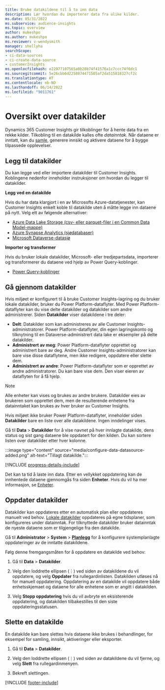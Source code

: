 ```yaml
---
title: Bruke datakildene til å ta inn data
description: Lær hvordan du importerer data fra ulike kilder.
ms.date: 05/31/2022
ms.subservice: audience-insights
ms.topic: overview
author: mukeshpo
ms.author: mukeshpo
ms.reviewer: v-wendysmith
manager: shellyha
searchScope:
- ci-data-sources
- ci-create-data-source
- customerInsights
ms.openlocfilehash: e22977107565a0b28b74f41576a1c7ccc74f6dc1
ms.sourcegitcommit: 5e26cbb6d2258074471505af2da515818327cf2c
ms.translationtype: HT
ms.contentlocale: nb-NO
ms.lasthandoff: 06/14/2022
ms.locfileid: "9011761"
---
```

# <a name="data-sources-overview"></a>Oversikt over datakilder

Dynamics 365 Customer Insights gir tilkoblinger for å hente data fra en rekke kilder. Tilkobling til en datakilde kalles ofte *datainntak*. Når dataene er inntatt, kan du [samle](data-unification.md), generere innsikt og aktivere dataene for å bygge tilpassede opplevelser.

## <a name="add-data-sources"></a>Legg til datakilder

Du kan legge ved eller importere datakilder til Customer Insights. Koblingene nedenfor inneholder instruksjoner om hvordan du legger til datakilder.

**Legg ved en datakilde**

Hvis du har data klargjort i en av Microsofts Azure-datatjenester, kan Customer Insights enkelt koble til datakilde uten å måtte legge inn dataene på nytt. Velg ett av følgende alternativer:
- [Azure Data Lake Storage (csv- eller parquet-filer i en Common Data Model-mappe)](connect-common-data-model.md)
- [Azure Synapse Analytics (sjødatabaser)](connect-synapse.md)
- [Microsoft Dataverse-datasjø](connect-dataverse-managed-lake.md)

**Importer og transformer**

Hvis du bruker lokale datakilder, Microsoft- eller tredjepartsdata, importerer og transformerer du dataene ved hjelp av Power Query-koblinger.
- [Power Query-koblinger](connect-power-query.md)

## <a name="review-data-sources"></a>Gå gjennom datakilder

Hvis miljøet er konfigurert til å bruke Customer Insights-lagring og du bruker lokale datakilder, bruker du Power Platform-dataflyter. Med Power Platform-dataflyter kan du vise delte datakilder og datakilder som andre administrerer. Siden **Datakilder** viser datakildene i tre deler:
- **Delt**: Datakilder som kan administreres av alle Customer Insights-administratorer. Power Platform-dataflyter, din egen lagringskonto og tilknytning til en Dataverse-administrert data lake er eksempler på delte datakilder.
- **Administrert av meg**: Power Platform-dataflyter opprettet og administrert bare av deg. Andre Customer Insights-administratorer kan bare vise disse dataflytene, men ikke redigere, oppdatere eller slette dem.
- **Administrert av andre**: Power Platform-dataflyter som er opprettet av andre administratorer. Du kan bare vise dem. Den viser eieren av dataflyten for å få hjelp.
> [!NOTE]
> Alle enheter kan vises og brukes av andre brukere. Datakilder eies av brukeren som opprettet dem, men de resulterende enhetene fra datainntaket kan brukes av hver bruker av Customer Insights.

Hvis miljøet ikke bruker Power Platform-dataflyter, inneholder siden **Datakilder** bare en liste over alle datakildene. Ingen inndelinger vises.

Gå til **Data** > **Datakilder** for å vise navnet på hver innlagte datakilde, dens status og sist gang dataene ble oppdatert for den kilden. Du kan sortere listen over datakilder etter hver kolonne.

:::image type="content" source="media/configure-data-datasource-added.png" alt-text="Tillagt datakilde.":::

[!INCLUDE [progress-details-include](includes/progress-details-pane.md)]

Det kan ta tid å laste inn data. Etter en vellykket oppdatering kan de innhentede dataene gjennomgås fra siden **Enheter**. Hvis du vil ha mer informasjon, se [Enheter](entities.md).

## <a name="refresh-data-sources"></a>Oppdater datakilder

Datakilder kan oppdateres etter en automatisk plan eller oppdateres manuelt ved behov. [Lokale datakilder](connect-power-query.md#add-data-from-on-premises-data-sources) oppdateres på egne tidsplaner, som konfigureres under datainntak. For tilknyttede datakilder bruker datainntak de nyeste dataene som er tilgjengelige fra den datakilde.

Gå til **Administrator** > **System** > [**Planlegg**](system.md#schedule-tab) for å konfigurere systemplanlagte oppdateringer av de inntatte datakildene.

Følg denne fremgangsmåten for å oppdatere en datakilde ved behov:

1. Gå til **Data** > **Datakilder**.

1. Velg den loddrette ellipsen (&vellip;) ved siden av datakildene du vil oppdatere, og velg **Oppdater** fra rullegardinlisten. Datakilden utløses nå for manuell oppdatering. Oppdatering av en datakilde vil oppdatere både enhetsskjemaet og dataene for alle enhetene som er angitt i datakilden.

1. Velg **Stopp oppdatering** hvis du vil avbryte en eksisterende oppdatering, og datakilden tilbakestilles til den siste oppdateringsstatusen.

## <a name="delete-a-data-source"></a>Slette en datakilde

En datakilde kan bare slettes hvis dataene ikke brukes i behandlinger, for eksempel for samling, innsikt, aktiveringer eller eksporter.

1. Gå til **Data** > **Datakilder**.

2. Velg den loddrette ellipsen (&vellip;) ved siden av datakildene du vil fjerne, og velg **Slett** fra rullegardinmenyen.

3. Bekreft slettingen.


[!INCLUDE [footer-include](includes/footer-banner.md)]
